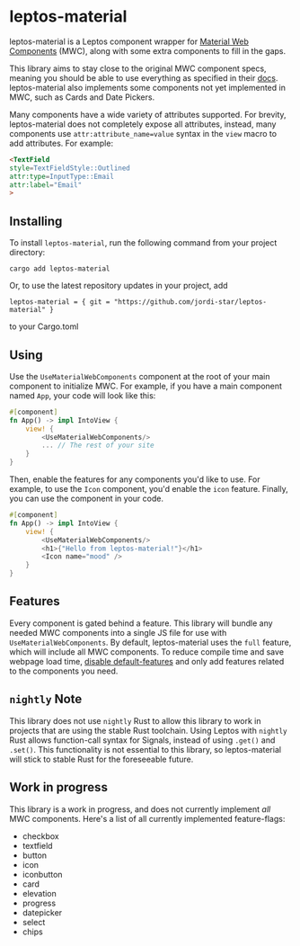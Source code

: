# leptos-material
leptos-material is a Leptos component wrapper for [Material Web Components](https://material-web.dev/) (MWC), along with some extra components to fill in the gaps.

This library aims to stay close to the original MWC component specs, meaning you should be able to use everything
as specified in their [docs](https://material-web.dev/).
leptos-material also implements some components not yet implemented in MWC, such as Cards and Date Pickers.

Many components have a wide variety of attributes supported. For brevity, leptos-material does not completely expose all attributes,
instead, many components use `attr:attribute_name=value` syntax in the `view` macro to add attributes. For example:
 ```html
 <TextField
 style=TextFieldStyle::Outlined
 attr:type=InputType::Email
 attr:label="Email"
>
```
## Installing
To install `leptos-material`, run the following command from your project directory:
```
cargo add leptos-material
```
Or, to use the latest repository updates in your project, add
```
leptos-material = { git = "https://github.com/jordi-star/leptos-material" }
```
to your Cargo.toml

## Using
Use the `UseMaterialWebComponents` component at the root of your main component to initialize MWC.
For example, if you have a main component named `App`, your code will look like this:
```rust
#[component]
fn App() -> impl IntoView {
	view! {
		<UseMaterialWebComponents/>
		... // The rest of your site
	}
}
```
Then, enable the features for any components you'd like to use.
For example, to use the `Icon` component, you'd enable the `icon` feature.
Finally, you can use the component in your code.
```rust
#[component]
fn App() -> impl IntoView {
	view! {
		<UseMaterialWebComponents/>
		<h1>{"Hello from leptos-material!"}</h1>
		<Icon name="mood" />
	}
}
```


## Features
Every component is gated behind a feature. This library will bundle any needed MWC components into a single JS file for use with `UseMaterialWebComponents`. By default, leptos-material uses the `full` feature, which will include all MWC components.
To reduce compile time and save webpage load time, [disable default-features](https://doc.rust-lang.org/cargo/reference/features.html#dependency-features) and only add features related to the components you need.

## `nightly` Note
This library does not use `nightly` Rust to allow this library to work in projects that are using the stable Rust toolchain.
Using Leptos with `nightly` Rust allows function-call syntax for Signals, instead of using `.get()` and `.set()`. This functionality is not essential to this library, so leptos-material will stick to stable Rust for the foreseeable future.

## Work in progress
This library is a work in progress, and does not currently implement *all* MWC components.
Here's a list of all currently implemented feature-flags:
* checkbox
* textfield
* button
* icon
* iconbutton
* card
* elevation
* progress
* datepicker
* select
* chips
